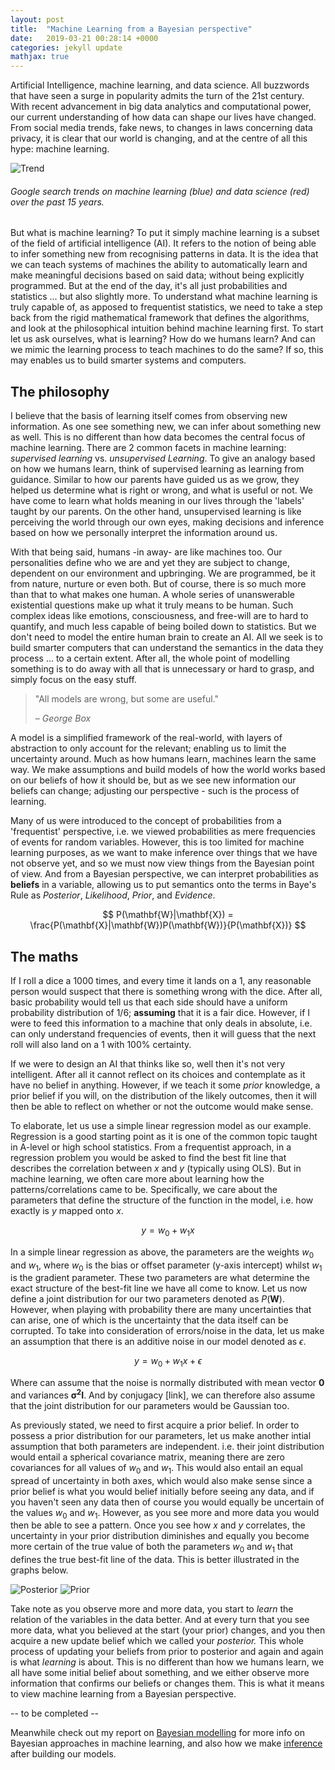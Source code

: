 ```yaml
---
layout: post
title:  "Machine Learning from a Bayesian perspective"
date:   2019-03-21 00:28:14 +0000
categories: jekyll update
mathjax: true
---
```

Artificial Intelligence, machine learning, and data science. All buzzwords that have seen a surge in popularity admits the turn of the 21st century. With recent advancement in big data analytics and computational power, our current understanding of how data can shape our lives have changed. From social media trends, fake news, to changes in laws concerning data privacy, it is clear that our world is changing, and at the centre of all this hype: machine learning.

![Trend](/Learning-Page/assets/trend.png)
###### *Google search trends on machine learning (blue) and data science (red) over the past 15 years.*

But what is machine learning? To put it simply machine learning is a subset of the field of artificial intelligence (AI). It refers to the notion of being able to infer something new from recognising patterns in data. It is the idea that we can teach systems of machines the ability to automatically learn and make meaningful decisions based on said data; without being explicitly programmed. But at the end of the day, it's all just probabilities and statistics ... but also slightly more. To understand what machine learning is truly capable of, as apposed to frequentist statistics, we need to take a step back from the rigid mathematical framework that defines the algorithms, and look at the philosophical intuition behind machine learning first. To start let us ask ourselves, what is learning? How do we humans learn? And can we mimic the learning process to teach machines to do the same? If so, this may enables us to build smarter systems and computers.

## **The philosophy**

I believe that the basis of learning itself comes from observing new information. As one see something new, we can infer about something new as well. This is no different than how data becomes the central focus of machine learning. There are 2 common facets in machine learning: *supervised learning* vs. *unsupervised Learning*. To give an analogy based on how we humans learn, think of supervised learning as learning from guidance. Similar to how our parents have guided us as we grow, they helped us determine what is right or wrong, and what is useful or not. We have come to learn what holds meaning in our lives through the 'labels' taught by our parents. On the other hand, unsupervised learning is like perceiving the world through our own eyes, making decisions and inference based on how we personally interpret the information around us.

With that being said, humans -in away- are like machines too. Our personalities define who we are and yet they are subject to change, dependent on our environment and upbringing. We are programmed, be it from nature, nurture or even both. But of course, there is so much more than that to what makes one human. A whole series of unanswerable existential questions make up what it truly means to be human. Such complex ideas like emotions, consciousness, and free-will are to hard to quantify, and much less capable of being boiled down to statistics. But we don't need to model the entire human brain to create an AI. All we seek is to build smarter computers that can understand the semantics in the data they process ... to a certain extent. After all, the whole point of modelling something is to do away with all that is unnecessary or hard to grasp, and simply focus on the easy stuff.

> "All models are wrong, but some are useful."
>
> – _George Box_

A model is a simplified framework of the real-world, with layers of abstraction to only account for the relevant; enabling us to limit the uncertainty around. Much as how humans learn, machines learn the same way. We make assumptions and build models of how the world works based on our beliefs of how it should be, but as we see new information our beliefs can change; adjusting our perspective - such is the process of learning.

Many of us were introduced to the concept of probabilities from a 'frequentist' perspective, i.e. we viewed probabilities as mere frequencies of events for random variables. However, this is too limited for machine learning purposes, as we want to make inference over things that we have not observe yet, and so we must now view things from the Bayesian point of view. And from a Bayesian perspective, we can interpret probabilities as **beliefs** in a variable, allowing us to put semantics onto the terms in Baye's Rule as *Posterior*, *Likelihood*, *Prior*, and *Evidence*.

$$ P(\mathbf{W}|\mathbf{X}) = \frac{P(\mathbf{X}|\mathbf{W})P(\mathbf{W})}{P(\mathbf{X})} $$

## **The maths**

If I roll a dice a 1000 times, and every time it lands on a 1, any reasonable person would suspect that there is something wrong with the dice. After all, basic probability would tell us that each side should have a uniform probability distribution of 1/6; **assuming** that it is a fair dice. However, if I were to feed this information to a machine that only deals in absolute, i.e. can only understand frequencies of events, then it will guess that the next roll will also land on a 1 with 100% certainty.

If we were to design an AI that thinks like so, well then it's not very intelligent. After all it cannot reflect on its choices and contemplate as it have no belief in anything. However, if we teach it some *prior* knowledge, a prior belief if you will, on the distribution of the likely outcomes, then it will then be able to reflect on whether or not the outcome would make sense.

To elaborate, let us use a simple linear regression model as our example. Regression is a good starting point as it is one of the common topic taught in A-level or high school statistics. From a frequentist approach, in a regression problem you would be asked to find the best fit line that describes the correlation between $x$ and $y$ (typically using OLS). But in machine learning, we often care more about learning how the patterns/correlations came to be. Specifically, we care about the parameters that define the structure of the function in the model, i.e. how exactly is $y$ mapped onto $x$.

$$ y = w_{0} + w_{1}x $$

In a simple linear regression as above, the parameters are the weights $w_{0}$ and $w_{1}$, where $w_{0}$ is the bias or offset parameter (y-axis intercept) whilst $w_{1}$ is the gradient parameter. These two parameters are what determine the exact structure of the best-fit line we have all come to know. Let us now define a joint distribution for our two parameters denoted as $P(\mathbf{W})$. However, when playing with probability there are many uncertainties that can arise, one of which is the uncertainty that the data itself can be corrupted. To take into consideration of errors/noise in the data, let us make an assumption that there is an additive noise in our model denoted as $\epsilon$.

$$ y = w_{0} + w_{1}x + \epsilon$$

Where can assume that the noise is normally distributed with mean vector $\mathbf{0}$ and variances $\mathbf{\sigma^{2}\mathbf{I}}$. And by conjugacy [link], we can therefore also assume that the joint distribution for our parameters would be Gaussian too.

As previously stated, we need to first acquire a prior belief. In order to possess a prior distribution for our parameters, let us make another intial assumption that both parameters are independent. i.e. their joint distribution would entail a spherical covariance matrix, meaning there are zero covariances for all values of $w_{0}$ and $w_{1}$. This would also entail an equal spread of uncertainty in both axes, which would also make sense since
a prior belief is what you would belief initially before seeing any data, and if you haven't seen any data then of course you would equally be uncertain of the values $w_{0}$ and $w_{1}$. However, as you see more and more data you would then be able to see a pattern. Once you see how $x$ and $y$ correlates, the uncertainty in your prior distribution diminishes and equally you become more certain of the true value of both the parameters $w_{0}$ and $w_{1}$ that defines the true best-fit line of the data. This is better illustrated in the graphs below.

![Posterior](/Learning-Page/assets/Posterior.png)
![Prior](/Learning-Page/assets/PriorDistributions.png)

Take note as you observe more and more data, you start to *learn* the relation of the variables in the data better. And at every turn that you see more data, what you believed at the start (your prior) changes, and you then acquire a new update belief which we called your *posterior.* This whole process of updating your beliefs from prior to posterior and again and again is what *learning* is about. This is no different than how we humans learn, we all have some initial belief about something, and we either observe more information that confirms our beliefs or changes them. This is what it means to view machine learning from a Bayesian perspective.

-- to be completed --

<!-- {% highlight ruby %}
def print_hi(name)
  puts "Hi, #{name}"
end
print_hi('Tom')
#=> prints 'Hi, Tom' to STDOUT.
{% endhighlight %} -->

Meanwhile check out my report on [Bayesian modelling][jekyll-docs] for more info on Bayesian approaches in machine learning, and also how we make [inference][jekyll-gh] after building our models.

[jekyll-docs]: https://github.com/fz16336/Machine-Learning/blob/master/courseworks/Coursework1/Bayesian_modelling.pdf
[jekyll-gh]:   https://github.com/fz16336/Machine-Learning/blob/master/courseworks/Coursework2/Inference.pdf
